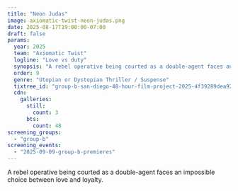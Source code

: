 ```yaml
---
title: "Neon Judas"
image: axiomatic-twist-neon-judas.png
date: 2025-08-17T19:00:00-07:00
draft: false
params:
  year: 2025
  team: "Axiomatic Twist"
  logline: "Love vs duty"
  synopsis: "A rebel operative being courted as a double-agent faces an impossible choice between love and loyalty."
  order: 9
  genre: "Utopian or Dystopian Thriller / Suspense"
  tixtree_id: "group-b-san-diego-48-hour-film-project-2025-4f39289dea92"
  cdn:
    galleries:
      still:
        count: 3
      bts:
        count: 48
screening_groups:
  - "group-b"
screening_events:
  - "2025-09-09-group-b-premieres"
---
```


A rebel operative being courted as a double-agent faces an impossible choice between love and loyalty.
